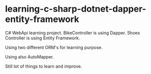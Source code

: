 # learning-c-sharp-dotnet-dapper-entity-framework


C# WebApi learning project.
BikeController is using Dapper.
Shoes Controller is using Entity Framework.

Using two different ORM's for learning purpose.

Using also AutoMapper.

Still lot of things to learn and improve.
